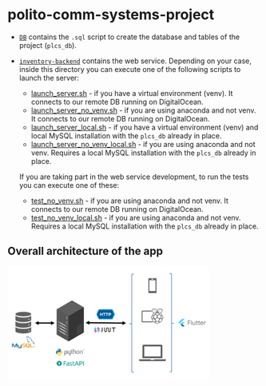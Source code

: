# polito-comm-systems-project

- [`DB`](./DB/) contains the `.sql` script to create the database and tables of the project (`plcs_db`).

- [`inventory-backend`](./inventory-backend/) contains the web service. Depending on your case, inside this directory you can execute one of the following scripts to launch the server:
    - [launch_server.sh](https://github.com/linomp/polito-comm-systems-project/blob/main/inventory-backend/launch_server.sh) - if you have a virtual environment (venv). It connects to our remote DB running on DigitalOcean.
    - [launch_server_no_venv.sh](https://github.com/linomp/polito-comm-systems-project/blob/main/inventory-backend/launch_server_no_venv.sh) - if you are using anaconda and not venv. It connects to our remote DB running on DigitalOcean.
    - [launch_server_local.sh](https://github.com/linomp/polito-comm-systems-project/blob/main/inventory-backend/launch_server_local.sh) - if you have a virtual environment (venv) and local MySQL installation with the `plcs_db` already in place.
    - [launch_server_no_venv_local.sh](https://github.com/linomp/polito-comm-systems-project/blob/main/inventory-backend/launch_server_no_venv_local.sh) - if you are using anaconda and not venv. Requires a local MySQL installation with the `plcs_db` already in place.

    If you are taking part in the web service development, to run the tests you can execute one of these:
    - [test_no_venv.sh](https://github.com/linomp/polito-comm-systems-project/blob/main/inventory-backend/launch_server_no_venv.sh) - if you are using anaconda and not venv. It connects to our remote DB running on DigitalOcean.
    - [test_no_venv_local.sh](https://github.com/linomp/polito-comm-systems-project/blob/main/inventory-backend/launch_server_no_venv_local.sh) - if you are using anaconda and not venv. Requires a local MySQL installation with the `plcs_db` already in place.

## Overall architecture of the app
<img src="./architecture.png" width="80%">
